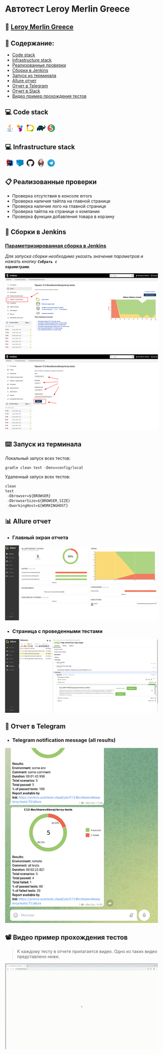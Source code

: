 # Автотест Leroy Merlin Greece
## :link:  <a target="_blank" href=https://www.leroymerlin.gr/gr>Leroy Merlin Greece</a>


## :page_with_curl: Содержание:

- <a href="#computer-сode_stack">Code stack</a>
- <a href="#computer-infrastructure_stack">Infrastructure stack</a>
- <a href="#clipboard-реализованные-проверки">Реализованные проверки</a>
- <a href="#robot-сборки-в-Jenkins">Сборки в Jenkins</a>
- <a href="#keyboard-запуск-из-терминала">Запуск из терминала</a>
- <a href="#bar_chart-allure-отчет">Allure отчет</a>
- <a href="#robot-отчет-в-telegram">Отчет в Telegram</a>
- <a href="#robot-отчет-в-slack">Отчет в Slack</a>
- <a href="#film_projector-видео-пример-прохождения-тестов">Видео пример прохождения тестов</a>

## :computer: Code stack
<p align="left">
<img width="6%" title="Java" src="images/logo/Java.svg">
<img width="6%" title="Selenide" src="images/logo/Selenide.svg">
<img width="6%" title="Allure Report" src="images/logo/Allure_Report.svg">
<img width="6%" title="Gradle" src="images/logo/Gradle.svg">
<img width="6%" title="JUnit5" src="images/logo/JUnit5.svg">
</p>

## :computer: Infrastructure stack
<p align="left">
<img width="6%" title="IntelliJ IDEA" src="images/logo/Intelij_IDEA.svg">
<img width="6%" title="Selenoid" src="images/logo/Selenoid.svg">
<img width="6%" title="GitHub" src="images/logo/GitHub.svg">
<img width="6%" title="Jenkins" src="images/logo/Jenkins.svg">
<img width="6%" title="Telegram" src="images/logo/Telegram.svg">
</p>

## :clipboard: Реализованные проверки
  -  Проверка отсутствия в консоле errors
  -  Проверка наличия тайтла на главной странице
  -  Проверка наличия лого на главной странице
  -  Проверка тайтла на странице о компании
  -  Проверка функции добавления товара в корзину
    
## :robot: Сборки в Jenkins
### <a target="_blank" href="https://jenkins.autotests.cloud/view/C12-BochkarevAlexej/job/C12-BochkarevAlexej-leroy-tests/">Параметризированная сборка в Jenkins</a>
*Для запуска сборки необходимо указать значения параметров и нажать кнопку <code><strong>*Собрать с параметрами*</strong></code>.*

<p align="center">
  <img src="images/screenshots/Jenkins.png" alt="job" width="800">
</p>

<p align="center">
  <img src="images/screenshots/Jenkins2.png" alt="job" width="800">
</p>

## :keyboard: Запуск из терминала
Локальный запуск всех тестов:
```
gradle clean test -Denv=config/local
```

Удаленный запуск всех тестов:
```
clean
test
 -Dbrowser=${BROWSER}
 -DbrowserSize=${BROWSER_SIZE}
 -DworkingHost=${WORKINGHOST}
 ```

## :bar_chart: Allure отчет
- ### Главный экран отчета
<p align="center">
<img title="Allure Overview Dashboard" src="images/screenshots/allure-main-page.png">
</p>

- ### Страница с проведенными тестами
<p align="center">
<img title="Allure Test Page" src="images/screenshots/allure-test-page.png">
</p>

## :robot: Отчет в Telegram
- ### Telegram notification message (all results)
<p align="center">
<img title="Telegram notification message (all results)" src="images/screenshots/telegram-bot.png">
</p>

## :film_projector: Видео пример прохождения тестов
> К каждому тесту в отчете прилагается видео. Одно из таких видео представлено ниже.
<p align="center">
  <img title="Selenoid Video" src="images/gif/test-run.gif">
</p>
